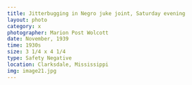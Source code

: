 ```yaml
---
title: Jitterbugging in Negro juke joint, Saturday evening
layout: photo
category: x
photographer: Marion Post Wolcott
date: November, 1939
time: 1930s
size: 3 1/4 x 4 1/4
type: Safety Negative
location: Clarksdale, Mississippi
img: image21.jpg
---
```


